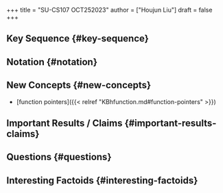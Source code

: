 +++
title = "SU-CS107 OCT252023"
author = ["Houjun Liu"]
draft = false
+++

## Key Sequence {#key-sequence}


## Notation {#notation}


## New Concepts {#new-concepts}

-   [function pointers]({{< relref "KBhfunction.md#function-pointers" >}})


## Important Results / Claims {#important-results-claims}


## Questions {#questions}


## Interesting Factoids {#interesting-factoids}
